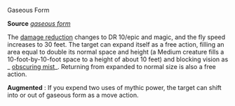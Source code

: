 Gaseous Form

**Source** [_gaseous form_](/pathfinderRPG/prd/spells/gaseousForm.html#_gaseous-form)

The [damage reduction](/pathfinderRPG/prd/monsters/universalMonsterRules.html#_damage-reduction) changes to DR 10/epic and magic, and the fly speed increases to 30 feet. The target can expand itself as a free action, filling an area equal to double its normal space and height (a Medium creature fills a 10-foot-by-10-foot space to a height of about 10 feet) and blocking vision as _ [obscuring mist](/pathfinderRPG/prd/spells/obscuringMist.html#_obscuring-mist)_. Returning from expanded to normal size is also a free action.

**Augmented** : If you expend two uses of mythic power, the target can shift into or out of gaseous form as a move action.

